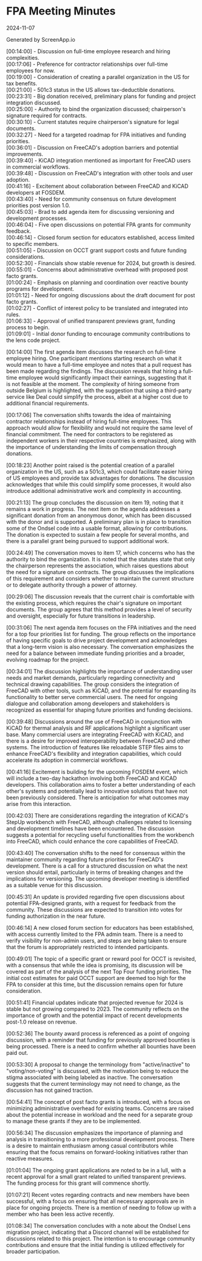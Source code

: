 # FPA Meeting Minutes

2024-11-07

Generated by ScreenApp.io

[00:14:00] - Discussion on full-time employee research and hiring complexities.  
[00:17:06] - Preference for contractor relationships over full-time employees for now.  
[00:19:00] - Consideration of creating a parallel organization in the US for tax benefits.  
[00:21:00] - 501c3 status in the US allows tax-deductible donations.  
[00:23:31] - Big donation received, preliminary plans for funding and project integration discussed.  
[00:25:00] - Authority to bind the organization discussed; chairperson's signature required for contracts.  
[00:30:10] - Current statutes require chairperson's signature for legal documents.  
[00:32:27] - Need for a targeted roadmap for FPA initiatives and funding priorities.  
[00:36:01] - Discussion on FreeCAD's adoption barriers and potential improvements.  
[00:39:40] - KiCAD integration mentioned as important for FreeCAD users in commercial workflows.  
[00:39:48] - Discussion on FreeCAD's integration with other tools and user adoption.  
[00:41:16] - Excitement about collaboration between FreeCAD and KiCAD developers at FOSDEM.  
[00:43:40] - Need for community consensus on future development priorities post version 1.0.  
[00:45:03] - Brad to add agenda item for discussing versioning and development processes.  
[00:46:04] - Five open discussions on potential FPA grants for community feedback.  
[00:46:14] - Closed forum section for educators established, access limited to specific members.  
[00:51:05] - Discussion on OCCT grant support costs and future funding considerations.  
[00:52:30] - Financials show stable revenue for 2024, but growth is desired.  
[00:55:01] - Concerns about administrative overhead with proposed post facto grants.  
[01:00:24] - Emphasis on planning and coordination over reactive bounty programs for development.  
[01:01:12] - Need for ongoing discussions about the draft document for post facto grants.  
[01:02:27] - Conflict of interest policy to be translated and integrated into rules.  
[01:06:33] - Approval of unified transparent previews grant, funding process to begin.  
[01:09:01] - Initial donor funding to encourage community contributions to the lens code project.  

[00:14:00] The first agenda item discusses the research on full-time employee hiring. One participant mentions starting research on what it would mean to have a full-time employee and notes that a pull request has been made regarding the findings. The discussion reveals that hiring a full-time employee would significantly impact their earnings, suggesting that it is not feasible at the moment. The complexity of hiring someone from outside Belgium is highlighted, with the suggestion that using a third-party service like Deal could simplify the process, albeit at a higher cost due to additional financial requirements.

[00:17:06] The conversation shifts towards the idea of maintaining contractor relationships instead of hiring full-time employees. This approach would allow for flexibility and would not require the same level of financial commitment. The need for contractors to be registered as independent workers in their respective countries is emphasized, along with the importance of understanding the limits of compensation through donations.

[00:18:23] Another point raised is the potential creation of a parallel organization in the US, such as a 501c3, which could facilitate easier hiring of US employees and provide tax advantages for donations. The discussion acknowledges that while this could simplify some processes, it would also introduce additional administrative work and complexity in accounting.

[00:21:13] The group concludes the discussion on item 19, noting that it remains a work in progress. The next item on the agenda addresses a significant donation from an anonymous donor, which has been discussed with the donor and is supported. A preliminary plan is in place to transition some of the Ondsel code into a usable format, allowing for contributions. The donation is expected to sustain a few people for several months, and there is a parallel grant being pursued to support additional work.

[00:24:49] The conversation moves to item 17, which concerns who has the authority to bind the organization. It is noted that the statutes state that only the chairperson represents the association, which raises questions about the need for a signature on contracts. The group discusses the implications of this requirement and considers whether to maintain the current structure or to delegate authority through a power of attorney.

[00:29:06] The discussion reveals that the current chair is comfortable with the existing process, which requires the chair's signature on important documents. The group agrees that this method provides a level of security and oversight, especially for future transitions in leadership.

[00:31:06] The next agenda item focuses on the FPA initiatives and the need for a top four priorities list for funding. The group reflects on the importance of having specific goals to drive project development and acknowledges that a long-term vision is also necessary. The conversation emphasizes the need for a balance between immediate funding priorities and a broader, evolving roadmap for the project.

[00:34:01] The discussion highlights the importance of understanding user needs and market demands, particularly regarding connectivity and technical drawing capabilities. The group considers the integration of FreeCAD with other tools, such as KiCAD, and the potential for expanding its functionality to better serve commercial users. The need for ongoing dialogue and collaboration among developers and stakeholders is recognized as essential for shaping future priorities and funding decisions.

[00:39:48] Discussions around the use of FreeCAD in conjunction with KiCAD for thermal analysis and RF applications highlight a significant user base. Many commercial users are integrating FreeCAD with KiCAD, and there is a desire for improved interoperability between FreeCAD and other systems. The introduction of features like reloadable STEP files aims to enhance FreeCAD's flexibility and integration capabilities, which could accelerate its adoption in commercial workflows.

[00:41:16] Excitement is building for the upcoming FOSDEM event, which will include a two-day hackathon involving both FreeCAD and KiCAD developers. This collaboration aims to foster a better understanding of each other's systems and potentially lead to innovative solutions that have not been previously considered. There is anticipation for what outcomes may arise from this interaction.

[00:42:03] There are considerations regarding the integration of KiCAD's StepUp workbench with FreeCAD, although challenges related to licensing and development timelines have been encountered. The discussion suggests a potential for recycling useful functionalities from the workbench into FreeCAD, which could enhance the core capabilities of FreeCAD.

[00:43:40] The conversation shifts to the need for consensus within the maintainer community regarding future priorities for FreeCAD's development. There is a call for a structured discussion on what the next version should entail, particularly in terms of breaking changes and the implications for versioning. The upcoming developer meeting is identified as a suitable venue for this discussion.

[00:45:31] An update is provided regarding five open discussions about potential FPA-designed grants, with a request for feedback from the community. These discussions are expected to transition into votes for funding authorization in the near future.

[00:46:14] A new closed forum section for educators has been established, with access currently limited to the FPA admin team. There is a need to verify visibility for non-admin users, and steps are being taken to ensure that the forum is appropriately restricted to intended participants.

[00:49:01] The topic of a specific grant or reward pool for OCCT is revisited, with a consensus that while the idea is promising, its discussion will be covered as part of the analysis of the next Top Four funding priorities. The initial cost estimates for paid OCCT support are deemed too high for the FPA to consider at this time, but the discussion remains open for future consideration.

[00:51:41] Financial updates indicate that projected revenue for 2024 is stable but not growing compared to 2023. The community reflects on the importance of growth and the potential impact of recent developments post-1.0 release on revenue.

[00:52:36] The bounty award process is referenced as a point of ongoing discussion, with a reminder that funding for previously approved bounties is being processed. There is a need to confirm whether all bounties have been paid out.

[00:53:30] A proposal to change the terminology from "active/inactive" to "voting/non-voting" is discussed, with the motivation being to reduce the stigma associated with being labeled as inactive. The conversation suggests that the current terminology may not need to change, as the discussion has not gained traction.

[00:54:41] The concept of post facto grants is introduced, with a focus on minimizing administrative overhead for existing teams. Concerns are raised about the potential increase in workload and the need for a separate group to manage these grants if they are to be implemented.

[00:56:34] The discussion emphasizes the importance of planning and analysis in transitioning to a more professional development process. There is a desire to maintain enthusiasm among casual contributors while ensuring that the focus remains on forward-looking initiatives rather than reactive measures.

[01:01:04] The ongoing grant applications are noted to be in a lull, with a recent approval for a small grant related to unified transparent previews. The funding process for this grant will commence shortly.

[01:07:21] Recent votes regarding contracts and new members have been successful, with a focus on ensuring that all necessary approvals are in place for ongoing projects. There is a mention of needing to follow up with a member who has been less active recently.

[01:08:34] The conversation concludes with a note about the Ondsel Lens migration project, indicating that a Discord channel will be established for discussions related to this project. The intention is to encourage community contributions and ensure that the initial funding is utilized effectively for broader participation.
